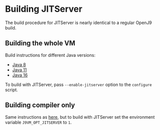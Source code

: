 <!--
Copyright IBM Corp. and others 2018

This program and the accompanying materials are made available under
the terms of the Eclipse Public License 2.0 which accompanies this
distribution and is available at https://www.eclipse.org/legal/epl-2.0/
or the Apache License, Version 2.0 which accompanies this distribution and
is available at https://www.apache.org/licenses/LICENSE-2.0.

This Source Code may also be made available under the following
Secondary Licenses when the conditions for such availability set
forth in the Eclipse Public License, v. 2.0 are satisfied: GNU
General Public License, version 2 with the GNU Classpath
Exception [1] and GNU General Public License, version 2 with the
OpenJDK Assembly Exception [2].

[1] https://www.gnu.org/software/classpath/license.html
[2] https://openjdk.org/legal/assembly-exception.html

SPDX-License-Identifier: EPL-2.0 OR Apache-2.0 OR GPL-2.0-only WITH Classpath-exception-2.0 OR GPL-2.0-only WITH OpenJDK-assembly-exception-1.0
-->

# Building JITServer

The build procedure for JITServer is nearly identical to a regular OpenJ9 build.

## Building the whole VM

Build instructions for different Java versions:

- [Java 8](../../build-instructions/Build_Instructions_V8.md)
- [Java 11](../../build-instructions/Build_Instructions_V11.md)
- [Java 16](../../build-instructions/Build_Instructions_V16.md)

To build with JITServer, pass `--enable-jitserver` option to the `configure` script.

## Building compiler only

Same instructions as [here](../../build-instructions/Build_Compiler_Only.md),
but to build with JITServer set the environment variable `J9VM_OPT_JITSERVER` to `1`.

